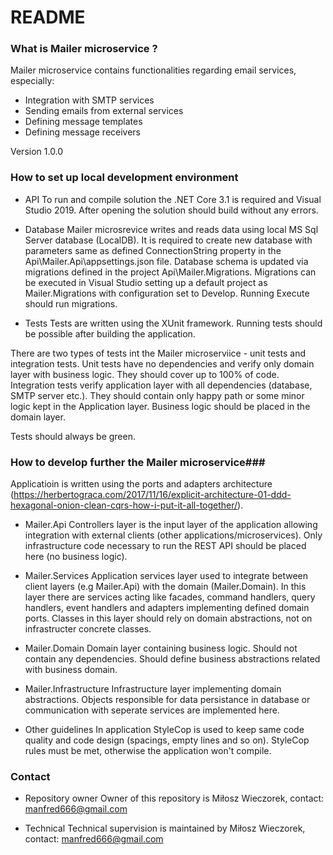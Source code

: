 # README #

### What is Mailer microservice ? ###

Mailer microservice contains functionalities regarding email services, especially:
* Integration with SMTP services
* Sending emails from external services
* Defining message templates
* Defining message receivers

Version 1.0.0

### How to set up local development environment ###

* API
To run and compile solution the .NET Core 3.1 is required and Visual Studio 2019.
After opening the solution should build without any errors.

* Database
Mailer microsrevice writes and reads data using local MS Sql Server database (LocalDB).
It is required to create new database with parameters same as defined ConnectionString property in the Api\Mailer.Api\appsettings.json file.
Database schema is updated via migrations defined in the project Api\Mailer.Migrations.
Migrations can be executed in Visual Studio setting up a default project as Mailer.Migrations with configuration set to Develop. Running Execute should run migrations.

* Tests
Tests are written using the XUnit framework. Running tests should be possible after building the application.

There are two types of tests int the Mailer microserviice - unit tests and integration tests.
Unit tests have no dependencies and verify only domain layer with business logic. They should cover up to 100% of code.
Integration tests verify application layer with all dependencies (database, SMTP server etc.). They should contain only happy path or some minor logic kept in the Application layer.
Business logic should be placed in the domain layer.
 
Tests should always be green.

### How to develop further the Mailer microservice###

Applicatioin is written using the ports and adapters architecture (https://herbertograca.com/2017/11/16/explicit-architecture-01-ddd-hexagonal-onion-clean-cqrs-how-i-put-it-all-together/).

* Mailer.Api
Controllers layer is the input layer of the application allowing integration with external clients (other applications/microservices). 
Only infrastructure code necessary to run the REST API should be placed here (no business logic).

* Mailer.Services
Application services layer used to integrate between client layers (e.g Mailer.Api) with the domain (Mailer.Domain).
In this layer there are services acting like facades, command handlers, query handlers, event handlers and adapters implementing defined domain ports.
Classes in this layer should rely on domain abstractions, not on infrastructer concrete classes.

* Mailer.Domain
Domain layer containing business logic. Should not contain any dependencies. Should define business abstractions related with business domain.

* Mailer.Infrastructure
Infrastructure layer implementing domain abstractions. Objects responsible for data persistance in database or communication with seperate services are implemented here.

* Other guidelines
In application StyleCop is used to keep same code quality and code design (spacings, empty lines and so on). StyleCop rules must be met, otherwise the application won't compile.

### Contact ###

* Repository owner
Owner of this repository is Miłosz Wieczorek, contact: manfred666@gmail.com

* Technical 
Technical supervision is maintained by Miłosz Wieczorek, contact: manfred666@gmail.com